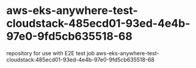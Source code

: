 # aws-eks-anywhere-test-cloudstack-485ecd01-93ed-4e4b-97e0-9fd5cb635518-68
repository for use with E2E test job aws-eks-anywhere-test-cloudstack:485ecd01-93ed-4e4b-97e0-9fd5cb635518-68
